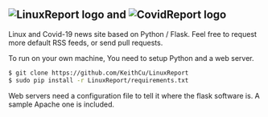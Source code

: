 ![LinuxReport logo](http://linuxreport.net/static/images/LinuxReport2.png)
**and**
![CovidReport logo](http://covidreport.net/static/images/CovidReport.png)
--------------------------------------------------------------------------------
Linux and Covid-19 news site based on Python / Flask. Feel free to request more default RSS feeds, or send pull requests.

To run on your own machine, You need to setup Python and a web server.

```bash
$ git clone https://github.com/KeithCu/LinuxReport
$ sudo pip install -r LinuxReport/requirements.txt
```
Web servers need a configuration file to tell it where the flask software is. A sample Apache one is included.
